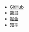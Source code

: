 - [GitHub](https://lihuanji.github.io/2018/01/20/eventLoop/)
- [简书](https://www.jianshu.com/p/add65a4b8937)
- [掘金](https://juejin.im/post/5a634b606fb9a01c982cab18)
- [知乎](https://zhuanlan.zhihu.com/p/33136054)